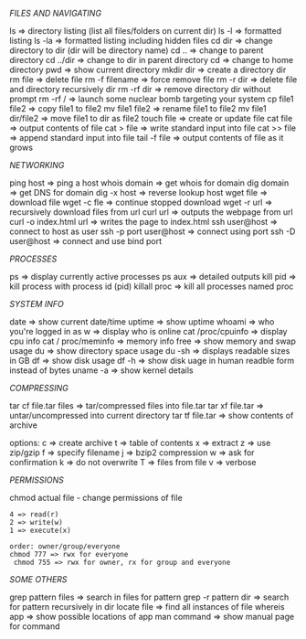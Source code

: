 *FILES AND NAVIGATING*

ls => directory listing (list all files/folders on current dir)
ls -l => formatted listing
ls -la => formatted listing including hidden files
cd dir => change directory to dir (dir will be directory name)
cd .. => change to parent directory
cd ../dir => change to dir in parent directory
cd => change to home directory
pwd => show current directory
mkdir dir => create a directory dir
rm file => delete file
rm -f filename => force remove file
rm -r dir => delete file and directory recursively dir
rm -rf dir => remove directory dir without prompt
rm -rf / => launch some nuclear bomb targeting your system
cp file1 file2 => copy file1 to file2
mv file1 file2 => rename file1 to file2
mv file1 dir/file2 => move file1 to dir as file2
touch file => create or update file
cat file => output contents of file
cat > file => write standard input into file
cat >> file => append standard input into file
tail -f file => output contents of file as it grows

*NETWORKING*

ping host => ping a host
whois domain => get whois for domain
dig domain => get DNS for domain
dig -x host => reverse lookup host
wget file => download file
wget -c fle => continue stopped download
wget -r url => recursively download files from url
curl url => outputs the webpage from url
curl -o index.html url => writes the page to index.html
ssh user@host => connect to host as user
ssh -p port user@host => connect using port
ssh -D user@host => connect and use bind port

*PROCESSES*

ps => display currently active processes
ps aux => detailed outputs
kill pid => kill process with process id (pid)
killall proc => kill all processes named proc

*SYSTEM INFO*

date => show current date/time
uptime => show uptime
whoami => who you're logged in as
w => display who is online
cat /proc/cpuinfo => display cpu info
cat / proc/meminfo => memory info
free => show memory and swap usage
du => show directory space usage
du -sh => displays readable sizes in GB
df => show disk usage
df -h => show disk uage in human readble form instead of bytes
uname -a => show kernel details

*COMPRESSING*

tar cf file.tar files => tar/compressed files into file.tar
tar xf file.tar => untar/uncompressed into current directory
tar tf file.tar => show contents of archive

options:
	c => create archive
	 t => table of contents
	 x => extract
	 z => use zip/gzip
	 f => specify filename
	 j => bzip2 compression
	 w => ask for confirmation
	 k => do not overwrite
	 T => files from file
	 v => verbose

*PERMISSIONS*

chmod actual file - change permissions of file

	4 => read(r)
	2 => write(w)
	1 => execute(x)

	order: owner/group/everyone
	chmod 777 => rwx for everyone
	 chmod 755 => rwx for owner, rx for group and everyone
 
*SOME OTHERS*

grep pattern files => search in files for pattern
grep -r pattern dir => search for pattern recursively in dir
locate file => find all instances of file
whereis app => show possible locations of app
man command => show manual page for command